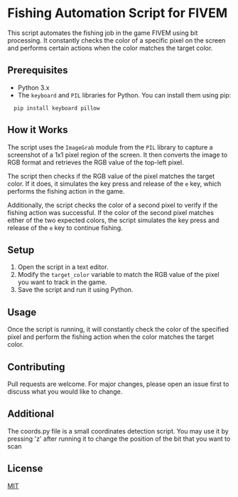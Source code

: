 # Fishing Automation Script for FIVEM

This script automates the fishing job in the game FIVEM using bit processing. It constantly checks the color of a specific pixel on the screen and performs certain actions when the color matches the target color.

## Prerequisites

- Python 3.x
- The `keyboard` and `PIL` libraries for Python. You can install them using pip:
  
```
  pip install keyboard pillow
```
## How it Works

The script uses the `ImageGrab` module from the `PIL` library to capture a screenshot of a 1x1 pixel region of the screen. It then converts the image to RGB format and retrieves the RGB value of the top-left pixel.

The script then checks if the RGB value of the pixel matches the target color. If it does, it simulates the key press and release of the `e` key, which performs the fishing action in the game.

Additionally, the script checks the color of a second pixel to verify if the fishing action was successful. If the color of the second pixel matches either of the two expected colors, the script simulates the key press and release of the `e` key to continue fishing.

## Setup

1. Open the script in a text editor.
2. Modify the `target_color` variable to match the RGB value of the pixel you want to track in the game.
3. Save the script and run it using Python.

## Usage

Once the script is running, it will constantly check the color of the specified pixel and perform the fishing action when the color matches the target color.

## Contributing

Pull requests are welcome. For major changes, please open an issue first to discuss what you would like to change.
## Additional

The coords.py file is a small coordinates detection script. You may use it by pressing 'z' after running it to change the position of the bit that you want to scan
## License

[MIT](https://choosealicense.com/licenses/mit/)
